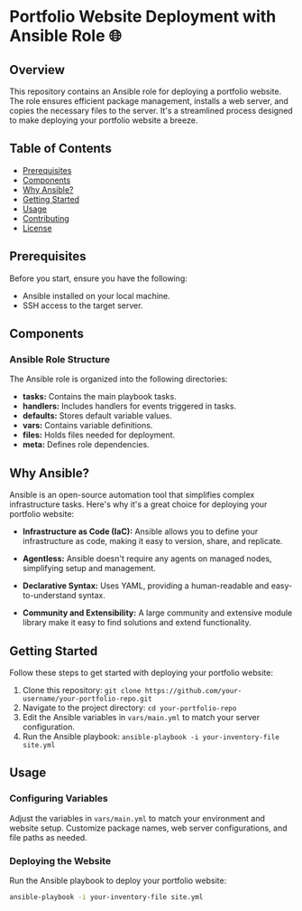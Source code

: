 # Portfolio Website Deployment with Ansible Role 🌐

## Overview

This repository contains an Ansible role for deploying a portfolio website. The role ensures efficient package management, installs a web server, and copies the necessary files to the server. It's a streamlined process designed to make deploying your portfolio website a breeze.

## Table of Contents

- [Prerequisites](#prerequisites)
- [Components](#components)
- [Why Ansible?](#why-ansible)
- [Getting Started](#getting-started)
- [Usage](#usage)
- [Contributing](#contributing)
- [License](#license)

## Prerequisites

Before you start, ensure you have the following:

- Ansible installed on your local machine.
- SSH access to the target server.

## Components

### Ansible Role Structure

The Ansible role is organized into the following directories:

- **tasks:** Contains the main playbook tasks.
- **handlers:** Includes handlers for events triggered in tasks.
- **defaults:** Stores default variable values.
- **vars:** Contains variable definitions.
- **files:** Holds files needed for deployment.
- **meta:** Defines role dependencies.

## Why Ansible?

Ansible is an open-source automation tool that simplifies complex infrastructure tasks. Here's why it's a great choice for deploying your portfolio website:

- **Infrastructure as Code (IaC):** Ansible allows you to define your infrastructure as code, making it easy to version, share, and replicate.

- **Agentless:** Ansible doesn't require any agents on managed nodes, simplifying setup and management.

- **Declarative Syntax:** Uses YAML, providing a human-readable and easy-to-understand syntax.

- **Community and Extensibility:** A large community and extensive module library make it easy to find solutions and extend functionality.

## Getting Started

Follow these steps to get started with deploying your portfolio website:

1. Clone this repository: `git clone https://github.com/your-username/your-portfolio-repo.git`
2. Navigate to the project directory: `cd your-portfolio-repo`
3. Edit the Ansible variables in `vars/main.yml` to match your server configuration.
4. Run the Ansible playbook: `ansible-playbook -i your-inventory-file site.yml`

## Usage

### Configuring Variables

Adjust the variables in `vars/main.yml` to match your environment and website setup. Customize package names, web server configurations, and file paths as needed.

### Deploying the Website

Run the Ansible playbook to deploy your portfolio website:

```bash
ansible-playbook -i your-inventory-file site.yml

